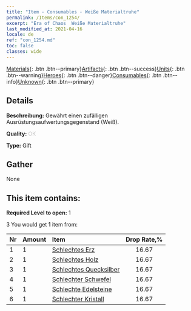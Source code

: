 ```yaml
---
title: "Item - Consumables - Weiße Materialtruhe"
permalink: /Items/con_1254/
excerpt: "Era of Chaos  Weiße Materialtruhe"
last_modified_at: 2021-04-16
locale: de
ref: "con_1254.md"
toc: false
classes: wide
---
```

 [Materials](/de/Items/){: .btn .btn--primary}[Artifacts](/de/Items/Artifacts/){: .btn .btn--success}[Units](/de/Items/Units/){: .btn .btn--warning}[Heroes](/de/Items/Heroes/){: .btn .btn--danger}[Consumables](/de/Items/Consumables/){: .btn .btn--info}[Unknown](/de/Items/Unknown/){: .btn .btn--primary}

## Details
 **Beschreibung:** Gewährt einen zufälligen Ausrüstungsaufwertungsgegenstand (Weiß).

 **Quality:** <span style="color: #C0C0C0">OK</span>

 **Type:** Gift

## Gather

  None

## This item contains:

 **Required Level to open:** 1

 3 You would get **1** item  from:

  | Nr | Amount |     Item    | Drop Rate,% |
  |:---|:-------|:------------|:---------:|
  | 1 | 1 | [Schlechtes Erz](/de/Items/mat_1/) | 16.67 | 
  | 2 | 1 | [Schlechtes Holz](/de/Items/mat_1/) | 16.67 | 
  | 3 | 1 | [Schlechtes Quecksilber](/de/Items/mat_2/) | 16.67 | 
  | 4 | 1 | [Schlechter Schwefel](/de/Items/mat_3/) | 16.67 | 
  | 5 | 1 | [Schlechte Edelsteine](/de/Items/mat_4/) | 16.67 | 
  | 6 | 1 | [Schlechter Kristall](/de/Items/mat_5/) | 16.67 | 
